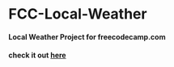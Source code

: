 # FCC-Local-Weather
#### Local Weather Project for freecodecamp.com
#### check it out **[here](http://htmlpreview.github.io/?https://github.com/moT01/FCC-Local-Weather/blob/master/index.html)**
